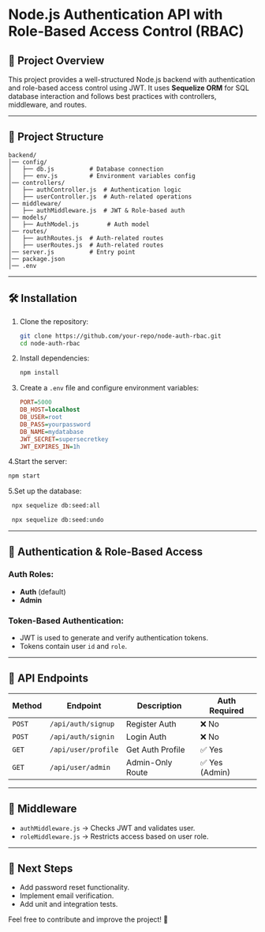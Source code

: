 # Node.js Authentication API with Role-Based Access Control (RBAC)

## 🚀 Project Overview
This project provides a well-structured Node.js backend with authentication and role-based access control using JWT. It uses **Sequelize ORM** for SQL database interaction and follows best practices with controllers, middleware, and routes.

---

## 📂 Project Structure
```
backend/
│── config/
│   ├── db.js          # Database connection
│   ├── env.js         # Environment variables config
│── controllers/
│   ├── authController.js  # Authentication logic
│   ├── userController.js  # Auth-related operations
│── middleware/
│   ├── authMiddleware.js  # JWT & Role-based auth
│── models/
│   ├── AuthModel.js        # Auth model
│── routes/
│   ├── authRoutes.js  # Auth-related routes
│   ├── userRoutes.js  # Auth-related routes
│── server.js          # Entry point
│── package.json
│── .env
```

---

## 🛠 Installation
1. Clone the repository:
   ```bash
   git clone https://github.com/your-repo/node-auth-rbac.git
   cd node-auth-rbac
   ```
2. Install dependencies:
   ```bash
   npm install
   ```
3. Create a `.env` file and configure environment variables:
   ```ini
   PORT=5000
   DB_HOST=localhost
   DB_USER=root
   DB_PASS=yourpassword
   DB_NAME=mydatabase
   JWT_SECRET=supersecretkey
   JWT_EXPIRES_IN=1h
   ```
4.Start the server:
   ```bash
   npm start
   ```
5.Set up the database:
   ```bash
    npx sequelize db:seed:all
   ```
   ```bash
    npx sequelize db:seed:undo
   ```

---

## 🔑 Authentication & Role-Based Access

### Auth Roles:
- **Auth** (default)
- **Admin**

### Token-Based Authentication:
- JWT is used to generate and verify authentication tokens.
- Tokens contain user `id` and `role`.

---

## 🔗 API Endpoints
| Method | Endpoint            | Description         | Auth Required |
|--------|--------------------|---------------------|--------------|
| `POST` | `/api/auth/signup`  | Register Auth      | ❌ No        |
| `POST` | `/api/auth/signin`  | Login Auth        | ❌ No        |
| `GET`  | `/api/user/profile` | Get Auth Profile  | ✅ Yes       |
| `GET`  | `/api/user/admin`   | Admin-Only Route  | ✅ Yes (Admin) |

---

## 🔹 Middleware
- `authMiddleware.js` → Checks JWT and validates user.
- `roleMiddleware.js` → Restricts access based on user role.

---

## 🎯 Next Steps
- Add password reset functionality.
- Implement email verification.
- Add unit and integration tests.

Feel free to contribute and improve the project! 🚀

